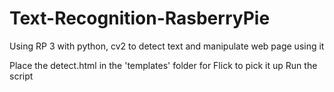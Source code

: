 # Text-Recognition-RasberryPie
Using RP 3 with python, cv2 to detect text and manipulate web page using it

Place the detect.html in the 'templates' folder for Flick to pick it up
Run the script
